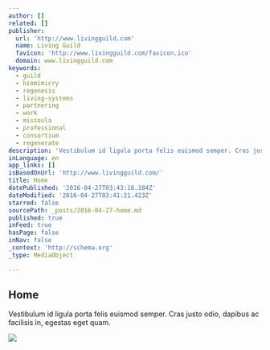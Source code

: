 ```yaml
---
author: []
related: []
publisher:
  url: 'http://www.livingguild.com'
  name: Living Guild
  favicon: 'http://www.livingguild.com/favicon.ico'
  domain: www.livingguild.com
keywords:
  - guild
  - biomimicry
  - regenesis
  - living-systems
  - partnering
  - work
  - missoula
  - professional
  - consortium
  - regenerate
description: 'Vestibulum id ligula porta felis euismod semper. Cras justo odio, dapibus ac facilisis in, egestas eget quam.'
inLanguage: en
app_links: []
isBasedOnUrl: 'http://www.livingguild.com/'
title: Home
datePublished: '2016-04-27T03:43:18.184Z'
dateModified: '2016-04-27T03:41:21.423Z'
starred: false
sourcePath: _posts/2016-04-27-home.md
published: true
inFeed: true
hasPage: false
inNav: false
_context: 'http://schema.org'
_type: MediaObject

---
```

<article style=""><h1>Home</h1><p>Vestibulum id ligula porta felis euismod semper. Cras justo odio, dapibus ac facilisis in, egestas eget quam.</p><img src="http://static1.squarespace.com/static/53111bede4b08cb688144252/t/533dfc48e4b081d168e3962f/1396110283604/" /></article>